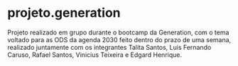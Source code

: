 # projeto.generation
Projeto realizado em grupo durante o bootcamp da Generation, com o tema voltado para as ODS da agenda 2030 feito dentro do prazo de uma semana, realizado juntamente com os integrantes Talita Santos, Luis Fernando Caruso, Rafael Santos, Vinicius Teixeira e Edgard Henrique. 
